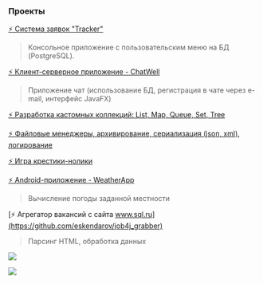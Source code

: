### Проекты
[⚡ Система заявок "Tracker"](https://github.com/eskendarov/job4j_tracker/blob/master/src/main/java/ru/job4j/tracker)

> Консольное приложение с пользовательским меню на БД (PostgreSQL).

[⚡ Клиент-серверное приложение - ChatWell](https://github.com/eskendarov/chatwell)

> Приложение чат (использование БД, регистрация в чате через e-mail, интерфейс JavaFX)

[⚡ Разработка кастомных коллекций: List, Map, Queue, Set, Tree](https://github.com/eskendarov/job4j_design/tree/master/chapter_001/src/main/java/ru/job4j/collection)

[⚡ Файловые менеджеры, архивирование, сериализация (json, xml), логирование](https://github.com/eskendarov/job4j_design/tree/master/chapter_002/src/main/java/ru/job4j/io)

[⚡ Игра крестики-нолики](https://github.com/eskendarov/games_oop_javafx)

[⚡ Android-приложение - WeatherApp](https://github.com/eskendarov/WeatherApp)

> Вычисление погоды заданной местности

[⚡ Агрегатор вакансий с сайта www.sql.ru](https://github.com/eskendarov/job4j_grabber)

> Парсинг HTML, обработка данных

<p>
    <img src="https://github-readme-stats.vercel.app/api?username=eskendarov&title_color=0074D9&text_color=E5C07B&icon_color=2ECC40&border_color=30363D&bg_color=161B22&show_icons=true&cache_seconds=1800&locale=ru&border_radius=5&hide=,issues,&count_private=true&include_all_commit=true"/>
</p>

<p>
    <img src="https://komarev.com/ghpvc/?username=eskendarov&color=2ECC40&label=PROFILE+VIEWS"/>
</p>

